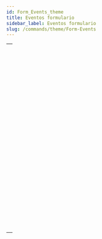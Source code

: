 ```yaml
---
id: Form_Events_theme
title: Eventos formulario
sidebar_label: Eventos formulario
slug: /commands/theme/Form-Events
---
```


|                                                                                                                         |
| ----------------------------------------------------------------------------------------------------------------------- |
| [<!-- INCLUDE #_command_.Activated.Syntax -->](../../commands-legacy/activated.md)<br/>                                 |
| [<!-- INCLUDE #_command_.After.Syntax -->](../../commands-legacy/after.md)<br/>                                         |
| [<!-- INCLUDE #_command_.Before.Syntax -->](../../commands-legacy/before.md)<br/>                                       |
| [<!-- INCLUDE #_command_.CALL FORM.Syntax -->](../../commands-legacy/call-form.md)<br/>                                 |
| [<!-- INCLUDE #_command_.CALL SUBFORM CONTAINER.Syntax -->](../../commands-legacy/call-subform-container.md)<br/>       |
| [<!-- INCLUDE #_command_.Clickcount.Syntax -->](../../commands-legacy/clickcount.md)<br/>                               |
| [<!-- INCLUDE #_command_.Contextual click.Syntax -->](../../commands-legacy/contextual-click.md)<br/>                   |
| [<!-- INCLUDE #_command_.Deactivated.Syntax -->](../../commands-legacy/deactivated.md)<br/>                             |
| [<!-- INCLUDE #_command_.EXECUTE METHOD IN SUBFORM.Syntax -->](../../commands-legacy/execute-method-in-subform.md)<br/> |
| [<!-- INCLUDE #_command_.FORM Event.Syntax -->](../../commands/form-event.md)<br/>                                      |
| [<!-- INCLUDE #_command_.Form event code.Syntax -->](../../commands/form-event-code.md)<br/>                            |
| [<!-- INCLUDE #_command_.In break.Syntax -->](../../commands-legacy/in-break.md)<br/>                                   |
| [<!-- INCLUDE #_command_.In footer.Syntax -->](../../commands-legacy/in-footer.md)<br/>                                 |
| [<!-- INCLUDE #_command_.In header.Syntax -->](../../commands-legacy/in-header.md)<br/>                                 |
| [<!-- INCLUDE #_command_.Is waiting mouse up.Syntax -->](../../commands-legacy/is-waiting-mouse-up.md)<br/>             |
| [<!-- INCLUDE #_command_.Outside call.Syntax -->](../../commands-legacy/outside-call.md)<br/>                           |
| [<!-- INCLUDE #_command_.POST OUTSIDE CALL.Syntax -->](../../commands-legacy/post-outside-call.md)<br/>                 |
| [<!-- INCLUDE #_command_.Right click.Syntax -->](../../commands-legacy/right-click.md)<br/>                             |
| [<!-- INCLUDE #_command_.SET TIMER.Syntax -->](../../commands-legacy/set-timer.md)<br/>                                 |
